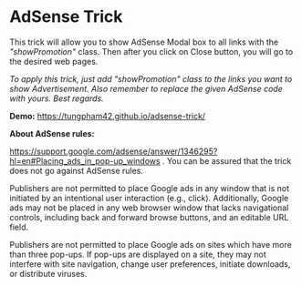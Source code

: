 # AdSense Trick

This trick will allow you to show AdSense Modal box to all links with the *"showPromotion"* class. Then after you click on Close button, you will go to the desired web pages.

*To apply this trick, just add "showPromotion" class to the links you want to show Advertisement. Also remember to replace the given AdSense code with yours. Best regards.*

**Demo:** https://tungpham42.github.io/adsense-trick/

**About AdSense rules:**

https://support.google.com/adsense/answer/1346295?hl=en#Placing_ads_in_pop-up_windows . You can be assured that the trick does not go against AdSense rules.

Publishers are not permitted to place Google ads in any window that is not initiated by an intentional user interaction (e.g., click). Additionally, Google ads may not be placed in any web browser window that lacks navigational controls, including back and forward browse buttons, and an editable URL field.

Publishers are not permitted to place Google ads on sites which have more than three pop-ups. If pop-ups are displayed on a site, they may not interfere with site navigation, change user preferences, initiate downloads, or distribute viruses.
